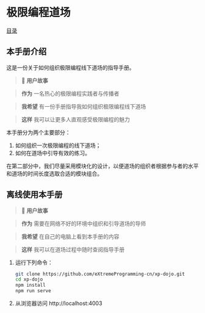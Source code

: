 # 极限编程道场

[目录](SUMMARY.md)

## 本手册介绍

这是一份关于如何组织极限编程线下道场的指导手册。

> 📜 **用户故事**

> **作为** 一名热心的极限编程实践者与传播者

> **我希望** 有一份手册指导我如何组织极限编程线下道场

> **这样** 我可以让更多人直观感受极限编程的魅力

本手册分为两个主要部分：

1. 如何组织一次极限编程的线下道场；
1. 如何在道场中引导有效的练习。

在第二部分中，我们尽量采用模块化的设计，以便道场的组织者根据参与者的水平和道场的时间长度选取合适的模块组合。

## 离线使用本手册

> 📜 **用户故事**

> **作为** 需要在网络不好的环境中组织和引导道场的导师

> **我希望** 在自己的电脑上看到本手册的内容

> **这样** 我可以在道场过程中随时查阅指导手册

1. 运行下列命令：
	````Bash
	git clone https://github.com/eXtremeProgramming-cn/xp-dojo.git 
	cd xp-dojo 
	npm install 
	npm run serve
	````

2. 从浏览器访问 http://localhost:4003

